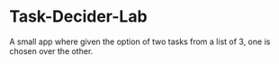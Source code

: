 # Task-Decider-Lab
A small app where given the option of two tasks from a list of 3, one is chosen over the other.
